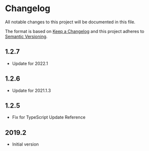 # Changelog
All notable changes to this project will be documented in this file.

The format is based on [Keep a Changelog](http://keepachangelog.com/en/1.0.0/)
and this project adheres to [Semantic Versioning](http://semver.org/spec/v2.0.0.html).

## 1.2.7
- Update for 2022.1
## 1.2.6
- Update for 2021.1.3

## 1.2.5
- Fix for TypeScript Update Reference

## 2019.2
- Initial version